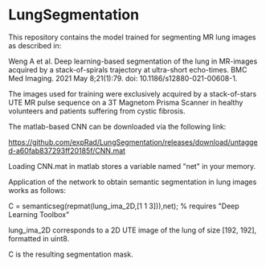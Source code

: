 # LungSegmentation

This repository contains the model trained for segmenting MR lung images as described in:

Weng A et al. Deep learning-based segmentation of the lung in MR-images acquired by a stack-of-spirals trajectory at ultra-short echo-times. 
BMC Med Imaging. 2021 May 8;21(1):79. doi: 10.1186/s12880-021-00608-1. 

The images used for training were exclusively acquired by a stack-of-stars UTE MR pulse sequence on a 3T Magnetom Prisma Scanner in healthy volunteers and patients suffering from cystic fibrosis.

The matlab-based CNN can be downloaded via the following link:

https://github.com/expRad/LungSegmentation/releases/download/untagged-a60fab837293ff20185f/CNN.mat

Loading CNN.mat in matlab stores a variable named "net" in your memory.

Application of the network to obtain semantic segmentation in lung images works as follows:

C = semanticseg(repmat(lung_ima_2D,[1 1 3])),net);    % requires "Deep Learning Toolbox"

lung_ima_2D corresponds to a 2D UTE image of the lung of size [192, 192], formatted in uint8.

C is the resulting segmentation mask.
 
 


